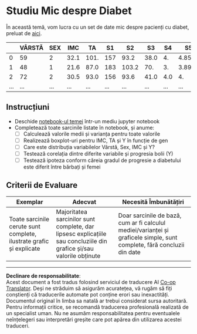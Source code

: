 <!--
CO_OP_TRANSLATOR_METADATA:
{
  "original_hash": "01d1b493e8b51a6ebb42524f6b1bcfff",
  "translation_date": "2025-08-26T15:42:57+00:00",
  "source_file": "1-Introduction/04-stats-and-probability/assignment.md",
  "language_code": "ro"
}
-->
# Studiu Mic despre Diabet

În această temă, vom lucra cu un set de date mic despre pacienți cu diabet, preluat de [aici](https://www4.stat.ncsu.edu/~boos/var.select/diabetes.html).

|   | VÂRSTĂ | SEX | IMC | TA | S1 | S2 | S3 | S4 | S5 | S6 | Y  |
|---|--------|-----|-----|----|----|----|----|----|----|----|----|
| 0 | 59     | 2   | 32.1 | 101. | 157 | 93.2 | 38.0 | 4. | 4.8598 | 87 | 151 |
| 1 | 48     | 1   | 21.6 | 87.0 | 183 | 103.2 | 70. | 3. | 3.8918 | 69 | 75 |
| 2 | 72     | 2   | 30.5 | 93.0 | 156 | 93.6 | 41.0 | 4.0 | 4. | 85 | 141 |
| ... | ...  | ... | ...  | ...  | ... | ...  | ...  | ... | ... | ... | ... |

## Instrucțiuni

* Deschide [notebook-ul temei](assignment.ipynb) într-un mediu jupyter notebook
* Completează toate sarcinile listate în notebook, și anume:
   * [ ] Calculează valorile medii și varianța pentru toate valorile
   * [ ] Realizează boxplot-uri pentru IMC, TA și Y în funcție de gen
   * [ ] Care este distribuția variabilelor Vârstă, Sex, IMC și Y?
   * [ ] Testează corelația dintre diferite variabile și progresia bolii (Y)
   * [ ] Testează ipoteza conform căreia gradul de progresie a diabetului este diferit între bărbați și femei
   
## Criterii de Evaluare

Exemplar | Adecvat | Necesită Îmbunătățiri
--- | --- | -- |
Toate sarcinile cerute sunt complete, ilustrate grafic și explicate | Majoritatea sarcinilor sunt complete, dar lipsesc explicațiile sau concluziile din grafice și/sau valorile obținute | Doar sarcinile de bază, cum ar fi calculul mediei/varianței și graficele simple, sunt complete, fără concluzii din date

---

**Declinare de responsabilitate**:  
Acest document a fost tradus folosind serviciul de traducere AI [Co-op Translator](https://github.com/Azure/co-op-translator). Deși ne străduim să asigurăm acuratețea, vă rugăm să fiți conștienți că traducerile automate pot conține erori sau inexactități. Documentul original în limba sa natală ar trebui considerat sursa autoritară. Pentru informații critice, se recomandă traducerea profesională realizată de un specialist uman. Nu ne asumăm responsabilitatea pentru eventualele neînțelegeri sau interpretări greșite care pot apărea din utilizarea acestei traduceri.